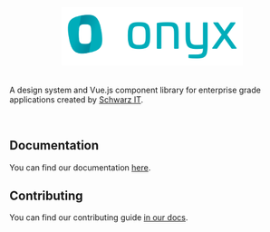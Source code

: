 <div align="center" style="text-align: center">
  <picture>
    <source media="(prefers-color-scheme: dark)" type="image/svg+xml" srcset="./.github/onyx-logo-light.svg">
    <source media="(prefers-color-scheme: light)" type="image/svg+xml" srcset="./.github/onyx-logo-dark.svg">
    <img alt="onyx logo" src="./.github/onyx-logo-dark.svg" width="320px">
  </picture>
</div>

<br>

A design system and Vue.js component library for enterprise grade applications created by [Schwarz IT](https://it.schwarz).

<br />

## Documentation

You can find our documentation [here](https://onyx.schwarz).

## Contributing

You can find our contributing guide [in our docs](https://onyx.schwarz/principles/contributing.html).
